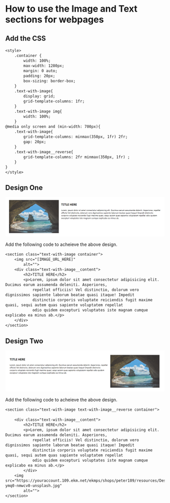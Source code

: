 # How to use the Image and Text sections for webpages

## Add the CSS

```
<style>
    .container {
        width: 100%;
        max-width: 1280px;
        margin: 0 auto;
        padding: 20px;
        box-sizing: border-box;
    }
    .text-with-image{
        display: grid;
        grid-template-columns: 1fr;
    }
    .text-with-image img{
        width: 100%;
    }
@media only screen and (min-width: 700px){
    .text-with-image{
        grid-template-columns: minmax(350px, 1fr) 2fr;
        gap: 20px;
    }
    .text-with-image__reverse{
        grid-template-columns: 2fr minmax(350px, 1fr) ;
    }
}
</style>
```


## Design One

![Design One](https://raw.githubusercontent.com/EKMmattwindle/EKM_Webpages/main/image_text/design1.png)

Add the following code to acheieve the above design.

```
<section class="text-with-image container">
    <img src="[IMAGE_URL_HERE]"
        alt="">
    <div class="text-with-image__content">
        <h2>TITLE HERE</h2>
        <p>Lorem, ipsum dolor sit amet consectetur adipisicing elit. Ducimus earum assumenda deleniti. Asperiores,
            repellat officiis! Vel distinctio, dolorum vero dignissimos sapiente laborum beatae quasi itaque! Impedit
            distinctio corporis voluptate reiciendis fugit maxime quasi, sequi autem quas sapiente voluptatem repellat
            odio quidem excepturi voluptates iste magnam cumque explicabo ea minus ab.</p>
    </div>
</section>
```

## Design Two

![Design One](https://raw.githubusercontent.com/EKMmattwindle/EKM_Webpages/main/image_text/design2.png)

Add the following code to acheieve the above design.


```
<section class="text-with-image text-with-image__reverse container">
    
    <div class="text-with-image__content">
        <h2>TITLE HERE</h2>
        <p>Lorem, ipsum dolor sit amet consectetur adipisicing elit. Ducimus earum assumenda deleniti. Asperiores,
            repellat officiis! Vel distinctio, dolorum vero dignissimos sapiente laborum beatae quasi itaque! Impedit
            distinctio corporis voluptate reiciendis fugit maxime quasi, sequi autem quas sapiente voluptatem repellat
            odio quidem excepturi voluptates iste magnam cumque explicabo ea minus ab.</p>
        </div>
    <img src="https://youraccount.109.ekm.net/ekmps/shops/peter109/resources/Design/marina-ymq0-nmwcv0-unsplash.jpg"
        alt="">
</section>
```
